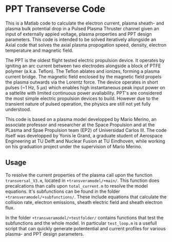 <h1> PPT Transeverse Code </h1>

This is a Matlab code to calculate the electron current, plasma sheath- and plasma bulk potential drop in a Pulsed Plasma Thruster channel given an input of externally appied voltage, plasma properties and PPT design parameters. This code is intended to be solved iteratively allongside an Axial code that solves the axial plasma propogation speed, density, electron temperature and magnetic field.

The PPT is the oldest flight tested electric propulsion device. It operates by igniting an arc current between two electrodes alongside a block of PTFE polymer (a.k.a. Teflon). The Teflon ablates and ionizes, forming a plasma current bridge. The magnetic field enclosed by the magnetic field propels the plasma outwards via the Lorentz force. The device operates in short pulses (~1 Hz, 5 $`\mu s`$) which enables high instantaneous peak input power on a sattelite with limited continuous power avaliability. PPT's are considered the most simple electric propulsion devices to build. However due to the transient nature of pulsed operation, the physics are still not yet fully understood.

This code is based on a plasma model developped by Mario Merino, an associate professor and researcher at the Space Propulsion and at the PLasma and Spae Propulsion team (EP2) of Universidad Carlos III. The code itself was developped by Yonis le Grand, a graduate student of Aerospace Engineering at TU Delft and Nuclear Fusion at TU Eindhoven, while working on his graduation project under the supervision of Mario Merino.

<h2> Usage </h2>
 
To resolve the current properties of the plasma call upon the function `transversal_V3.m`, located in `+transveramodel/+main/`. This function does precalcations than calls upon `total_current.m` to resolve the model equations. It's subfunctions can be found in the folder `+transveramodel/+subfunctions/`. These include equations that calculate the collision rate, electron emissions, sheath electric field and sheath electron flux.

In the folder `+transveramodel/+testfolder/` contains functions that test the subfunctions and the whole model. In particular `test_loop.m` is a usefull script that can quickly generate potentential and current profiles for various plasma- and PPT design parameters.
